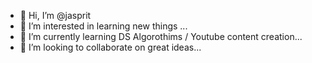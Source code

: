 - 👋 Hi, I’m @jasprit
- 👀 I’m interested in learning new things ...
- 🌱 I’m currently learning DS Algorothims / Youtube content creation...
- 💞️ I’m looking to collaborate on great ideas...


<!---
jasprit/jasprit is a ✨ special ✨ repository because its `README.md` (this file) appears on your GitHub profile.
You can click the Preview link to take a look at your changes.
--->
